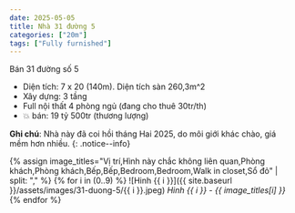 ```yaml
---
date: 2025-05-05
title: Nhà 31 đường 5
categories: ["20m"]
tags: ["Fully furnished"] 
---
```


Bán 31 đường số 5
- Diện tích: 7 x 20 (140m). Diện tích sàn 260,3m^2
- Xây dựng: 3 tầng
- Full nội thất 4 phòng ngủ (đang cho thuê 30tr/th)
- 💥 bán: 19 tỷ 500tr (thương lượng)

**Ghi chú**: Nhà này đã coi hồi tháng Hai 2025, do môi giới khác chào, giá mềm hơn nhiều.
{: .notice--info}


{% assign image_titles="Vị trí,Hình này chắc không liên quan,Phòng khách,Phòng khách,Bếp,Bếp,Bedroom,Bedroom,Walk in closet,Sổ đỏ" | split: "," %}
{% for i in (0..9) %}
![Hinh {{ i }}]({{ site.baseurl }}/assets/images/31-duong-5/{{ i }}.jpeg)
_Hinh {{ i }} - {{ image_titles[i] }}_
{% endfor %}
